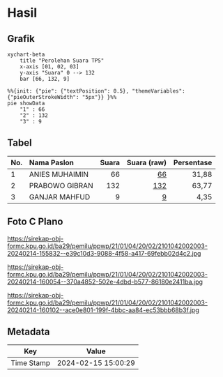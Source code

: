 # Hasil

## Grafik

```mermaid
xychart-beta
    title "Perolehan Suara TPS"
    x-axis [01, 02, 03]
    y-axis "Suara" 0 --> 132
    bar [66, 132, 9]
```

```mermaid
%%{init: {"pie": {"textPosition": 0.5}, "themeVariables": {"pieOuterStrokeWidth": "5px"}} }%%
pie showData
    "1" : 66
    "2" : 132
    "3" : 9
```

## Tabel

| No. | Nama Paslon    | Suara | Suara (raw) | Persentase |
|:--- |:-------------- | -----:| -----------:| ----------:|
| 1   | ANIES MUHAIMIN | 66    | [66][p-1]   | 31,88      |
| 2   | PRABOWO GIBRAN | 132   | [132][p-2]  | 63,77      |
| 3   | GANJAR MAHFUD  | 9     | [9][p-3]    | 4,35       |


[p-1]: https://github.com/gigit-pemilu/pemilu-2024-21-kepulauan-riau/blob/main/pilpres/hitung-suara/sub/21-kepulauan-riau/sub/01-bintan/sub/04-gunung-kijang/sub/2002-malang-rapat/sub/003-tps/sub/paslon-1.txt
[p-2]: https://github.com/gigit-pemilu/pemilu-2024-21-kepulauan-riau/blob/main/pilpres/hitung-suara/sub/21-kepulauan-riau/sub/01-bintan/sub/04-gunung-kijang/sub/2002-malang-rapat/sub/003-tps/sub/paslon-2.txt
[p-3]: https://github.com/gigit-pemilu/pemilu-2024-21-kepulauan-riau/blob/main/pilpres/hitung-suara/sub/21-kepulauan-riau/sub/01-bintan/sub/04-gunung-kijang/sub/2002-malang-rapat/sub/003-tps/sub/paslon-3.txt

## Foto C Plano

https://sirekap-obj-formc.kpu.go.id/ba29/pemilu/ppwp/21/01/04/20/02/2101042002003-20240214-155832--e39c10d3-9088-4f58-a417-69febb02d4c2.jpg

https://sirekap-obj-formc.kpu.go.id/ba29/pemilu/ppwp/21/01/04/20/02/2101042002003-20240214-160054--370a4852-502e-4dbd-b577-86180e2411ba.jpg

https://sirekap-obj-formc.kpu.go.id/ba29/pemilu/ppwp/21/01/04/20/02/2101042002003-20240214-160102--ace0e801-199f-4bbc-aa84-ec53bbb68b3f.jpg


## Metadata

| Key        | Value               |
| ---------- | ------------------- |
| Time Stamp | 2024-02-15 15:00:29 |



